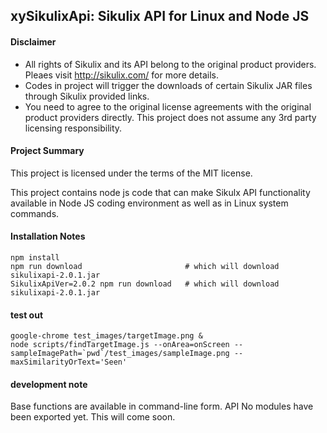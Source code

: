 ## xySikulixApi: Sikulix API for Linux and Node JS

#### Disclaimer
* All rights of Sikulix and its API belong to the original product providers. Pleaes visit http://sikulix.com/ for more details.
* Codes in project will trigger the downloads of certain Sikulix JAR files through Sikulix provided links.
* You need to agree to the original license agreements with the original product providers directly. This project does not assume any 3rd party licensing responsibility.

#### Project Summary
This project is licensed under the terms of the MIT license.

This project contains node js code that can make Sikulx API functionality available in Node JS coding environment as well as in Linux system commands.

#### Installation Notes
```
npm install
npm run download                       # which will download sikulixapi-2.0.1.jar
SikulixApiVer=2.0.2 npm run download   # which will download sikulixapi-2.0.1.jar
```

#### test out
```
google-chrome test_images/targetImage.png &
node scripts/findTargetImage.js --onArea=onScreen --sampleImagePath=`pwd`/test_images/sampleImage.png --maxSimilarityOrText='Seen'
```

#### development note
Base functions are available in command-line form.
API No modules have been exported yet. This will come soon.
